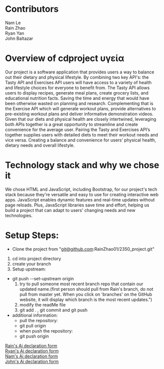 # Contributors
Nam Le<br />
Rain Zhao<br />
Ryan Yan<br />
John Baltazar<br />

# Overview of cdproject υγεία

Our project is a software application that provides users a way to balance out their dietary and physical lifestyle. By combining two key API's: the Tasty API and Exercises API users will have access to a variety of health and lifestyle choices for everyone to benefit from. The Tasty API allows users to display recipes, generate meal plans, create grocery lists, and educational nutrition facts. Saving the time and energy that would have been otherwise wasted on planning and research. Complementing that is the Exercise API which will generate workout plans, provide alternatives to pre-existing workout plans and deliver informative demonstration videos. Given that our diets and physical health are closely intertwined, leveraging both APIs together is a great opportunity to streamline and create convenience for the average user. Pairing the Tasty and Exercises API’s together supplies users with detailed diets to meet their workout needs and vice versa. Creating a balance and convenience for users' physical health, dietary needs and overall lifestyle.

# Technology stack and why we chose it

We chose HTML and JavaScript, including Bootstrap, for our project's tech stack because they're versatile and easy to use for creating interactive web apps. JavaScript enables dynamic features and real-time updates without page reloads. Plus, JavaScript libraries save time and effort, helping us build a project that can adapt to users' changing needs and new technologies.



# Setup Steps:
- Clone the project from "git@github.com:RainZhao01/2350_project.git"

1. cd into project directory
2. create your branch
3. Setup upstream:
-  git push --set-upstream origin
    1. try to pull someone most recent branch repo that contain our updated name.(first person should pull from Rain's branch, do not pull from master yet. When you click on 'branches' on the GitHub website, it will display which branch is the most recent updates.")
    2. modify the readMe file
    3. git add . , git commit and git push
- additional information:
    - pull the repository:
    - git pull origin <your branch name>
    - when push the repository:
    - git push origin <your branch name>


[Rain's Ai declaration form](/AI_Declarations/P1_AI_Declaration_Rain_Zhao_100366955.pdf)<br />
[Ryan's Ai declaration form](/AI_Declarations/P1_AI_Declaration_Ryan_Yan_100390550.pdf)<br />
[Nam's Ai declaration form](/AI_Declarations/P1_AI_Declaration_Nam_Le_100373942.pdf)<br />
[John's Ai declaration form](/AI_Declarations/P1_AI_Declaration_John_Baltazar_100398208.pdf.pdf)

